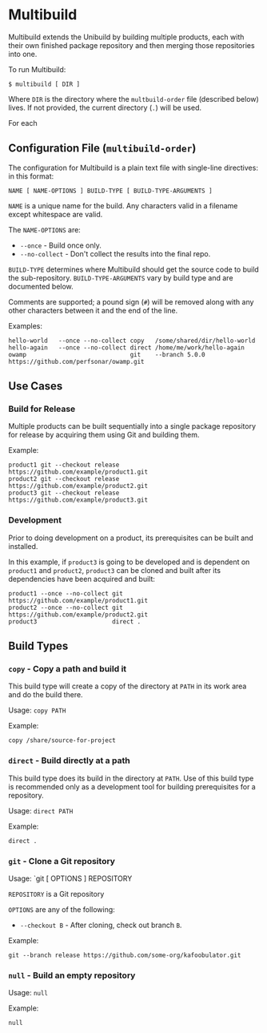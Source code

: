 # Multibuild

Multibuild extends the Unibuild by building multiple products, each
with their own finished package repository and then merging those
repositories into one.


To run Multibuild:
```
$ multibuild [ DIR ]
```

Where `DIR` is the directory where the `multbuild-order` file
(described below) lives.  If not provided, the current directory (`.`)
will be used.

For each 


## Configuration File (`multibuild-order`)

The configuration for Multibuild is a plain text file with single-line
directives: in this format:

```
NAME [ NAME-OPTIONS ] BUILD-TYPE [ BUILD-TYPE-ARGUMENTS ]
```

`NAME` is a unique name for the build.  Any characters valid in a
filename except whitespace are valid.

The `NAME-OPTIONS` are:

 * `--once` - Build once only.
 * `--no-collect` - Don't collect the results into the final repo.

`BUILD-TYPE` determines where Multibuild should get the source code to
build the sub-repository.  `BUILD-TYPE-ARGUMENTS` vary by build type
and are documented below.

Comments are supported; a pound sign (`#`) will be removed along with
any other characters between it and the end of the line.

Examples:
```
hello-world   --once --no-collect copy   /some/shared/dir/hello-world
hello-again   --once --no-collect direct /home/me/work/hello-again
owamp                             git    --branch 5.0.0 https://github.com/perfsonar/owamp.git
```

## Use Cases

### Build for Release

Multiple products can be built sequentially into a single package
repository for release by acquiring them using Git and building them.

Example:
```
product1 git --checkout release https://github.com/example/product1.git
product2 git --checkout release https://github.com/example/product2.git
product3 git --checkout release https://github.com/example/product3.git
```

### Development

Prior to doing development on a product, its prerequisites can be
built and installed.

In this example, if `product3` is going to be developed and is
dependent on `product1` and `product2`, `product3` can be cloned and
built after its dependencies have been acquired and built:
```
product1 --once --no-collect git    https://github.com/example/product1.git
product2 --once --no-collect git    https://github.com/example/product2.git
product3                     direct .
```


## Build Types


### `copy` - Copy a path and build it

This build type will create a copy of the directory at `PATH` in its
work area and do the build there.

Usage: `copy PATH`

Example:
```
copy /share/source-for-project
```


### `direct` - Build directly at a path

This build type does its build in the directory at `PATH`.  Use of
this build type is recommended only as a development tool for building
prerequisites for a repository.

Usage: `direct PATH`

Example:
```
direct .
```


### `git` - Clone a Git repository

Usage: `git [ OPTIONS ] REPOSITORY

`REPOSITORY` is a Git repository

`OPTIONS` are any of the following:

 * `--checkout B` - After cloning, check out branch `B`.

Example:
```
git --branch release https://github.com/some-org/kafoobulator.git
```


### `null` - Build an empty repository

Usage: `null`

Example:
```
null
```
